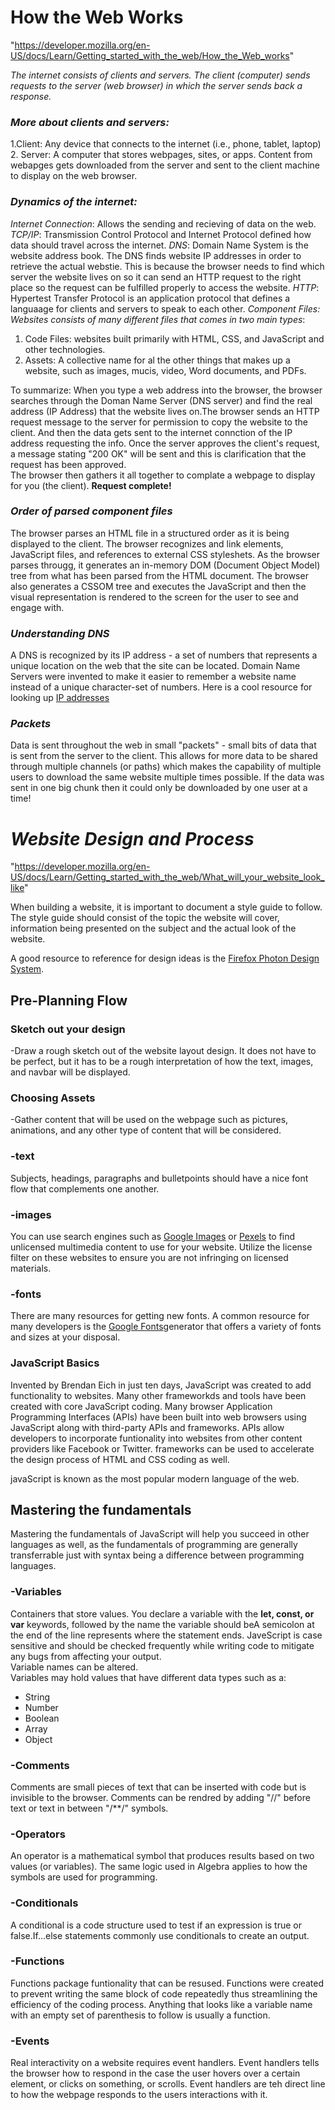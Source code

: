 # How the Web Works

"https://developer.mozilla.org/en-US/docs/Learn/Getting_started_with_the_web/How_the_Web_works"
  
_The internet consists of clients and servers. The client (computer) sends requests to the server (web browser) in which the server sends back a response._  

### _More about clients and servers:_

1.Client: Any device that connects to the internet (i.e., phone, tablet, laptop)
2. Server: A computer that stores webpages, sites, or apps. Content from webapges gets downloaded from the server and sent to the client machine to display on the web browser.

### _Dynamics of the internet:_

_Internet Connection_: Allows the sending and recieving of data on the web.
_TCP/IP_: Transmission Control Protocol and Internet Protocol defined how data should travel across the internet.
_DNS_: Domain Name System is the website address book. The DNS finds website IP addresses in order to retrieve the actual webstie. This is because the browser needs to find which server the website lives on so it can send an HTTP request to the right place so the request can be fulfilled properly to access the website.
_HTTP_: Hypertest Transfer Protocol is an application protocol that defines a languaage for clients and servers to speak to each other.
_Component Files: Websites consists of many different files that comes in two main types_:

1. Code Files: websites built primarily with HTML, CSS, and JavaScript and other technologies.
2. Assets: A collective name for al the other things that makes up a website, such as images, mucis, video, Word documents, and PDFs.  
  
To summarize: When you type a web address into the browser, the browser searches through the Doman Name Server (DNS server) and find the real address (IP Address) that the website lives on.The browser sends an HTTP request message to the server for permission to copy the website to the client. And then the data gets sent to the internet connction of the IP address requesting the info.
Once the server approves the client's request, a message stating "200 OK" will be sent and this is clarification that the request has been approved.  
The browser then gathers it all together to complate a webpage to display for you (the client). **Request complete!**
  
### _Order of parsed component files_  

The browser parses an HTML file in a structured order as it is being displayed to the client. The browser recognizes and link elements, JavaScript files, and references to external CSS styleshets. As the browser parses througg, it generates an in-memory DOM (Document Object Model) tree from what has been parsed from the HTML document. The browser also generates a CSSOM tree and executes the JavaScript and then the visual representation is rendered to the screen for the user to see and engage with.  

### _Understanding DNS_

A DNS is recognized by its IP address - a set of numbers that represents a unique location on the web that the site can be located.  Domain Name Servers were invented to make it easier to remember a website name instead of a unique character-set of numbers. Here is a cool resource for looking up [IP addresses]("https://www.nslookup.io/website-to-ip-lookup/")

### _Packets_

Data is sent throughout the web in small "packets" - small bits of data that is sent from the server to the client. This allows for more data to be shared through multiple channels (or paths) which makes the capability of multiple users to download the same website multiple times possible. If the data was sent in one big chunk then it could only be downloaded by one user at a time!

# _Website Design and Process_

"https://developer.mozilla.org/en-US/docs/Learn/Getting_started_with_the_web/What_will_your_website_look_like"

When building a website, it is important to document a style guide to follow. The style guide should consist of the topic the website will cover, information being presented on the subject and the actual look of the website.

A good resource to reference for design ideas is the [Firefox Photon Design System]("https://design.firefox.com/photon/introduction/principles.html").

## Pre-Planning Flow

### Sketch out your design

-Draw a rough sketch out of the website layout design. It does not have to be perfect, but it has to be a rough interpretation of how the text, images, and navbar will be displayed.

### Choosing Assets

-Gather content that will be used on the webpage such as pictures, animations, and any other type of content that will be considered.

### -text

Subjects, headings, paragraphs and bulletpoints should have a nice font flow that complements one another.

### -images

You can use search engines such as [Google Images]("https://www.google.com/imghp?gws_rd=ssl") or [Pexels]("https://www.pexels.com/") to find unlicensed multimedia content to use for your website. Utilize the license filter on these websites to ensure you are not infringing on licensed materials.

### -fonts

There are many resources for getting new fonts. A common resource for many developers is the [Google Fonts]("https://fonts.google.com/")generator that offers a variety of fonts and sizes at your disposal.

### JavaScript Basics
  
Invented by Brendan Eich in just ten days, JavaScript was created to add functionality to websites. Many other frameworkds and tools have been created with core JavaScript coding. Many browser Application Programming Interfaces (APIs) have been built into web browsers using JavaScript along with third-party APIs and frameworks. APIs allow developers to incorporate funtionality into websites from other content providers like Facebook or Twitter. frameworks can be used to accelerate the design process of HTML and CSS coding as well.

javaScript is known as the most popular modern language of the web.

## Mastering the fundamentals

Mastering the fundamentals of JavaScript will help you succeed in other languages as well, as the fundamentals of programming are generally transferrable just with syntax being a difference between programming languages.

### -Variables

Containers that store values. You declare a variable with the **let, const, or var** keywords, followed by the name the variable should beA semicolon at the end of the line represents where the statement ends.
JaveScript is case sensitive and should be checked frequently while writing code to mitigate any bugs from affecting your output.  
Variable names can be altered.  
Variables may hold values that have different data types such as a:

- String
- Number
- Boolean
- Array
- Object

### -Comments

Comments are small pieces of text that can be inserted with code but is invisible to the browser. Comments can be rendred by adding "//" before text or text in between "/**/" symbols.

### -Operators

An operator is a mathematical symbol that produces results based on two values (or variables). The same logic used in Algebra applies to how the symbols are used for programming.

### -Conditionals

A conditional is a code structure used to test if an expression is true or false.If...else statements commonly use conditionals to create an output.

### -Functions

Functions package funtionality that can be resused. Functions were created to prevent writing the same block of code repeatedly thus streamlining the efficiency of the coding process. Anything that looks like a variable name with an empty set of parenthesis to follow is usually a function.

### -Events

Real interactivity on a website requires event handlers. Event handlers tells the browser how to respond in the case the user hovers over a certain element, or clicks on something, or scrolls. Event handlers are teh direct line to how the webpage responds to the users interactions with it.
 
  
